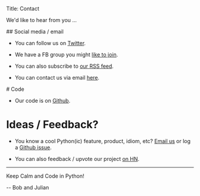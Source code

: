 Title: Contact

We'd like to hear from you ...

## Social media / email

* You can follow us on <a href="https://twitter.com/pybites" target="_blank">Twitter</a>.

* We have a FB group you might <a href="https://www.facebook.com/groups/1305028816183522/" target="_blank">like to join</a>.

* You can also subscribe to <a href="http://pybit.es/feeds/all.rss.xml" target="_blank">our RSS feed</a>.

* You can contact us via email [here](mailto:pybitesblog@gmail.com).

# Code

* Our code is on <a href="https://github.com/pybites" target="_blank">Github</a>.

# Ideas / Feedback?

* You know a cool Python(ic) feature, product, idiom, etc? [Email us](mailto:pybitesblog@gmail.com) or log a <a href="https://github.com/pybites/blog_ideas/issues/new" target="_blank">Github issue</a>.

* You can also feedback / upvote our project [on HN](https://news.ycombinator.com/item?id=13274876).

---

Keep Calm and Code in Python!

-- Bob and Julian
